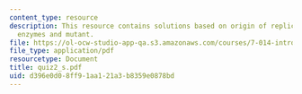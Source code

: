 ```yaml
---
content_type: resource
description: This resource contains solutions based on origin of replication, sevenohwunforin,
  enzymes and mutant.
file: https://ol-ocw-studio-app-qa.s3.amazonaws.com/courses/7-014-introductory-biology-spring-2005/d396e0d08ff91aa121a3b8359e0878bd_quiz2_s.pdf
file_type: application/pdf
resourcetype: Document
title: quiz2_s.pdf
uid: d396e0d0-8ff9-1aa1-21a3-b8359e0878bd
---
```

